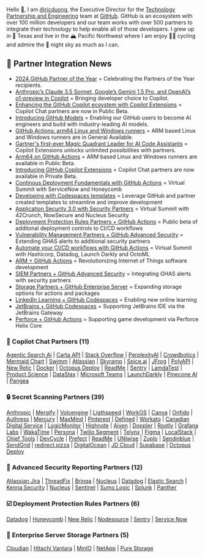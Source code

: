 Hello 👋, I am [@ricduong](https://www.linkedin.com/in/rickduong/), the Executive Director for the [Technology Partnership and Engineering]([url](https://partner.github.com/technology-partners)) team at [GitHub](http://github.com). GitHub is an ecosystem with over 100 million developers and our team works with over 500 partners to integrate their technology to help enable all of those developers.
I grew up in 🐂 Texas and live in the 🏔️ Pacific Northwest where I am enjoy 🚴‍♂️ cycling and admire the 🎇 night sky as much as I can. 

## 📰 Partner Integration News

- [2024 GitHub Partner of the Year](https://github.blog/news-insights/company-news/celebrating-the-github-awards-2024-recipients/) = Celebrating the Partners of the Year recipients.
- [Anthropic’s Claude 3.5 Sonnet, Google’s Gemini 1.5 Pro, and OpenAI’s o1-preview in Copilot](https://github.blog/news-insights/product-news/bringing-developer-choice-to-copilot/) = Bringing developer choice to Copilot.
- [Enhancing the GitHub Copilot ecoystem with Copilot Extensions](https://github.blog/news-insights/product-news/enhancing-the-github-copilot-ecosystem-with-copilot-extensions-now-in-public-beta/) = Copilot Chat partners are now in Public Beta.
- [Introducing GitHub Models](https://github.blog/news-insights/product-news/introducing-github-models/) = Enabling our GitHub users to become AI engineers and build with industry-leading AI models.
- [GitHub Actions: arm64 Linux and Windows runners](https://github.blog/changelog/2024-09-03-github-actions-arm64-linux-and-windows-runners-are-now-generally-available) = ARM based Linux and Windows runners are in General Available.
- [Gartner's first-ever Magic Quadrant Leader for AI Code Assistants](https://github.blog/news-insights/company-news/github-named-a-leader-in-the-gartner-first-ever-magic-quadrant-for-ai-code-assistants/) = Copilot Extensions unlocks unlimited possibilities with partners.
- [Arm64 on GitHub Actions](https://github.blog/2024-06-03-arm64-on-github-actions-powering-faster-more-efficient-build-systems/) = ARM based Linux and Windows runners are available in Public Beta.
- [Introducing GitHub Copilot Extensions](https://github.blog/2024-05-21-introducing-github-copilot-extensions/) = Copilot Chat partners are now available in Private Beta.
- [Continous Deployment Fundamentals with GitHub Actions](https://resources.github.com/webcasts/continuous-deployment-fundamentals-with-github-actions/) = Virtual Summit with ServiceNow and Honeycomb
- [Developing with Codespaces templates](https://github.blog/2023-08-24-unleashing-github-codespaces-templates-to-ignite-your-development/) = Leverage GitHub and partner created templates to streamline and improve development
- [Application Security 3.0 with Security Partners](https://resources.github.com/security/virtual-summit/?utm_source=social&utm_medium=invite&utm_campaign=2023q3_webinar_amer-security_virtual_summit) = Virtual Summit with 42Crunch, NowSecure and Nucleus Security
- [Deployment Protection Rules Partners + GitHub Actions](https://github.blog/2023-04-20-announcing-github-actions-deployment-protection-rules-now-in-public-beta/) = Public beta of additonal deployment controls to CI/CD workflows
- [Vulnerability Management Partners + GitHub Advanced Security](https://github.blog/2023-03-10-introducing-github-vulnerability-management-integrations-for-security-professionals/) = Extending GHAS alerts to additional security partners
- [Automate your CI/CD workflows with GitHub Actions](https://www.youtube.com/watch?v=qy_HaIaNbkE) = Virtual Summit with Hashicorp, Datadog, Launch Darkly and OctoML
- [ARM + GitHub Actions](https://github.blog/2022-11-02-github-partners-with-arm-to-revolutionize-internet-of-things-software-development-with-github-actions/) = Revolutionizing Internet of Things software development
- [SIEM Partners + GitHub Advanced Security](https://github.blog/2022-10-13-introducing-github-advanced-security-siem-integrations-for-security-professionals/) = Integrating GHAS alerts with security partners
- [Storage Partners + GitHub Enterprise Server](https://github.com/github-technology-partners/ghes-storage-partners) = Expanding storage options for actions and packages
- [LinkedIn Learning + GitHub Codespaces](https://www.linkedin.com/learning/learning-github-codespaces) = Enabling new online learning
- [JetBrains + GitHub Codespaces](https://github.blog/changelog/2022-11-09-github-codespaces-with-jetbrains-ides-public-beta/) = Supporting JetBrains IDE via the JetBrains Gateway
- [Perforce + GitHub Actions](https://www.perforce.com/blog/vcs/perforce-github-helix-core-actions) = Supporting game development via Perforce Helix Core

### 💬 Copilot Chat Partners (11)
[Agentic Search Ai](https://github.com/marketplace/agentic-search-ai)
| [Carta API](https://github.com/marketplace/carta-api)
| [Stack Overflow](https://github.com/marketplace/stack-overflow-extension-for-github-copilot)
| [PerplexityAI](https://github.com/marketplace/perplexityai)
| [Crowdbotics](https://github.com/marketplace/crowdbotics-for-github-copilot)
| [Mermaid Chart](https://github.com/marketplace/mermaid-chart)
| [Swimm](https://github.com/marketplace/swimm-for-github-copilot)
| [Atlassian](https://github.com/marketplace/atlassian)
| [Skyramp](https://github.com/marketplace/skyramp-for-github-copilot)
| [Spice.ai](https://github.com/marketplace/spice-ai-for-github-copilot)
| [JFrog](https://github.com/marketplace/jfrog)
| [PolyAPI](https://github.com/marketplace/polyapi)
| [New Relic](https://github.com/marketplace/newrelic-copilot-extension)
| [Docker](https://github.com/marketplace/docker-for-github-copilot)
| [Octopus Deploy](https://github.com/marketplace/octopus-github-copilot-extension)
| [ReadMe](https://github.com/marketplace/readme-api)
| [Sentry](https://github.com/marketplace/sentry-github-copilot-extension)
| [LamdaTest](https://github.com/marketplace/lambdatest)
| [Product Science](https://github.com/marketplace/productscience-app)
| [DataStax](https://github.com/marketplace/datastax-astra-db-copilot-plugin)
| [Microsoft Teams](https://github.com/marketplace/teamsapp)
| [LaunchDarkly](https://github.com/marketplace/launchdarkly-copilot-extension)
| [Pinecone AI](https://github.com/marketplace/pinecone-ai)
| [Pangea](https://github.com/marketplace/pangea-cyber)

### 🔒 Secret Scanning Partners (39)
[Anthropic](https://github.blog/changelog/2024-08-20-anthropic-is-now-a-github-secret-scanning-partner/)
| [Mergify](https://github.blog/changelog/2024-03-27-mergify-is-now-a-github-secret-scanning-partner/)
| [Volcengine](https://github.blog/changelog/2024-03-27-volcengine-is-now-a-github-secret-scanning-partner/)
| [Ligthspeed](https://github.blog/changelog/2024-03-26-lightspeed-is-now-a-github-secret-scanning-partner/)
| [WorkOS](https://github.blog/changelog/2024-03-26-workos-is-now-a-github-secret-scanning-partner/)
| [Canva](https://github.blog/changelog/2023-12-21-canva-is-now-a-github-secret-scanning-partner/)
| [Onfido](https://github.blog/changelog/2023-10-31-onfido-is-now-a-github-secret-scanning-partner/)
| [Authress](https://github.blog/changelog/2023-10-20-authress-is-now-a-github-secret-scanning-partner/)
| [Mercury](https://github.blog/changelog/2023-10-19-mercury-is-now-a-github-secret-scanning-partner/)
| [MaxMind](https://github.blog/changelog/2023-10-05-maxmind-is-now-a-github-secret-scanning-partner/)
| [Pinterest](https://github.blog/changelog/2023-10-04-pinterest-is-now-a-github-secret-scanning-partner/)
| [Defined](https://github.blog/changelog/2023-07-20-defined-is-now-a-github-secret-scanning-partner)
| [Workato](https://github.blog/changelog/2023-07-05-workato-is-now-a-github-secret-scanning-partner/)
| [Canadian Digital Service](https://github.blog/changelog/2023-05-25-candian-digital-service-is-now-a-github-secret-scanning-partner/)
| [LogicMonitor](https://github.blog/changelog/2023-05-19-logicmonitor-is-now-a-github-secret-scanning-partner/)
| [Highnote](https://github.blog/changelog/2023-05-17-highnote-is-now-a-github-secret-scanning-partner)
| [Aiven](https://github.blog/changelog/2023-05-10-aiven-is-a-github-secret-scanning-partner/)
| [Doppler](https://github.blog/changelog/2023-05-03-doppler-is-a-github-secret-scanning-partner/)
| [Rootly](https://github.blog/changelog/2023-05-02-rootly-is-now-a-github-secret-scanning-partner/)
| [Grafana Labs](https://github.blog/changelog/2023-04-28-grafana-labs-is-now-a-github-secret-scanning-partner/)
| [WakaTime](https://github.blog/changelog/2023-02-10-wakatime-is-now-a-github-secret-scanning-partner)
| [Persona](https://github.blog/changelog/2023-02-03-persona-is-now-a-github-secret-scanning-partner)
| [Twilio Segment](https://github.blog/changelog/2023-01-20-twilio-segment-is-now-a-github-secret-scanning-partner)
| [Telynx](https://github.blog/changelog/2022-12-09-telnyx-is-now-a-github-secret-scanning-partner)
| [Figma](https://github.blog/changelog/2022-11-21-figma-is-now-a-github-secret-scanning-partner)
| [LocalStack](https://github.blog/changelog/2022-11-16-localstack-is-now-a-github-secret-scanning-partner)
| [Chief Tools](https://github.blog/changelog/2022-10-26-chief-tools-is-now-a-github-secret-scanning-partner)
| [DevCycle](https://github.blog/changelog/2022-09-27-devcycle-is-now-a-github-secret-scanning-partner)
| [Prefect](https://github.blog/changelog/2022-08-18-prefect-is-now-a-github-secret-scanning-partner)
| [ReadMe](https://github.blog/changelog/2022-08-17-readme-is-now-a-github-secret-scanning-partner)
| [UNIwise](https://github.blog/changelog/2022-08-16-uniwise-is-now-a-github-secret-scanning-partner)
| [Zuplo](https://github.blog/changelog/2022-07-13-zuplo-is-now-a-github-secret-scanning-partner)
| [Sendinblue](https://github.blog/changelog/2022-07-11-sendinblue-is-now-a-github-secret-scanning-partner-2)
| [SendGrid](https://github.blog/changelog/2022-06-20-sendgrid-is-now-a-github-secret-scanning-partner)
| [redirect.pizza](https://github.blog/changelog/2022-06-09-redirect-pizza-is-now-a-github-secret-scanning-partner)
| [DigitalOcean](https://github.blog/changelog/2022-05-13-digitalocean-is-now-a-github-secret-scanning-partner)
| [JD Cloud](https://github.blog/changelog/2022-04-14-jd-cloud-is-now-a-github-secret-scanning-partner)
| [Supabase](https://github.blog/changelog/2022-03-28-supabase-is-now-a-github-secret-scanning-partner)
| [Octopus Deploy](https://github.blog/changelog/2022-03-18-octopus-deploy-is-now-a-github-secret-scanning-partner)

### 🔔 Advanced Security Reporting Partners (12)
[Atlassian Jira](https://community.atlassian.com/t5/DevOps-articles/Manage-GitHub-Advanced-Security-vulnerabilities-in-Jira/ba-p/2482106)
|  [ThreadFix](https://github.com/marketplace/actions/upload-code-scanning-results-to-threadfix)
 | [Brinqa](https://www.brinqa.com/connectors/) 
 | [Nucleus](https://nucleussec.com/use-cases/github/) 
 | [Datadog](https://docs.datadoghq.com/integrations/github/) 
 | [Elastic Search](https://docs.elastic.co/integrations/github) 
 | [Kenna Security](https://github.com/KennaSecurity/toolkit) 
 | [Nucleus](https://help.nucleussec.com/docs/githubapp) 
 | [Sentinel](https://azuremarketplace.microsoft.com/en-us/marketplace/apps/microsoftcorporation1622712991604.sentinel4github?tab=overview) 
 | [Sumo Logic](https://www.sumologic.com/application/github/) 
 | [Splunk](https://github.com/splunk/github_app_for_splunk/) 
 | [Panther](https://panther.com/integrations/github-logs/)

### ☑️ Deployment Protection Rules Partners (6)
[Datadog](https://docs.datadoghq.com/continuous_integration/guides/github_gating)
| [Honeycomb](https://www.honeycomb.io/blog/honeycomb-deployment-protection-rules?utm_medium=partner&utm_source=github&utm_campaign=2023bd_gates&utm_content=blog)
| [New Relic](https://docs.newrelic.com/whats-new/2023/04/whats-new-04-20-github-integration)
| [Nodesource](http://nodesource.com/)
| [Sentry](https://bit.ly/sentry-github-deploy-protection)
| [Service Now](https://www.servicenow.com/products/devops.html)

### 💾 Enterprise Server Storage Partners (5)
[Cloudian](https://cloudian.com/products/hyperstore/) 
| [Hitachi Vantara](https://www.hitachivantara.com/en-us/products/storage/object-storage.html) 
| [MinIO](https://docs.min.io/minio/baremetal/) 
| [NetApp](https://www.netapp.com/data-storage/storagegrid/) 
| [Pure Storage](https://www.purestorage.com/products/file-and-object/flashblade.html)

